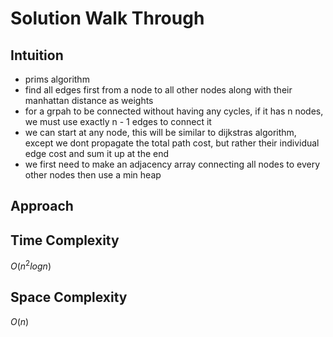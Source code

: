 # Solution Walk Through

## Intuition
- prims algorithm
- find all edges first from a node to all other nodes along with their manhattan distance as weights
- for a grpah to be connected without having any cycles, if it has n nodes, we must use exactly n - 1 edges to connect it
- we can start at any node, this will be similar to dijkstras algorithm, except we dont propagate the total path cost, but rather their individual edge cost and sum it up at the end
- we first need to make an adjacency array connecting all nodes to every other nodes then use a min heap

## Approach


## Time Complexity
$O(n^2logn)$

## Space Complexity
$O(n)$



